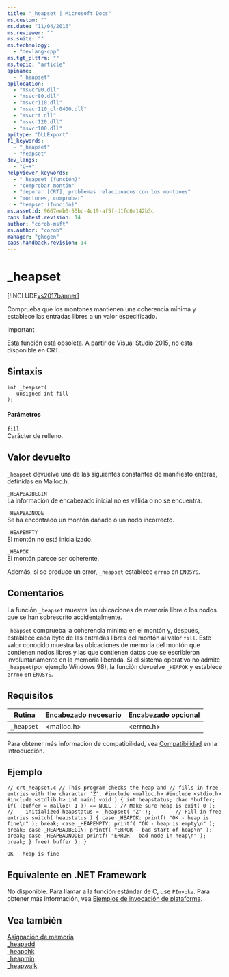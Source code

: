 ```yaml
---
title: "_heapset | Microsoft Docs"
ms.custom: ""
ms.date: "11/04/2016"
ms.reviewer: ""
ms.suite: ""
ms.technology: 
  - "devlang-cpp"
ms.tgt_pltfrm: ""
ms.topic: "article"
apiname: 
  - "_heapset"
apilocation: 
  - "msvcr90.dll"
  - "msvcr80.dll"
  - "msvcr110.dll"
  - "msvcr110_clr0400.dll"
  - "msvcrt.dll"
  - "msvcr120.dll"
  - "msvcr100.dll"
apitype: "DLLExport"
f1_keywords: 
  - "_heapset"
  - "heapset"
dev_langs: 
  - "C++"
helpviewer_keywords: 
  - "_heapset (función)"
  - "comprobar montón"
  - "depurar [CRT], problemas relacionados con los montones"
  - "montones, comprobar"
  - "heapset (función)"
ms.assetid: 9667eeb0-55bc-4c19-af5f-d1fd0a142b3c
caps.latest.revision: 14
author: "corob-msft"
ms.author: "corob"
manager: "ghogen"
caps.handback.revision: 14
---
```

# _heapset
[!INCLUDE[vs2017banner](../assembler/inline/includes/vs2017banner.md)]

Comprueba que los montones mantienen una coherencia mínima y establece las entradas libres a un valor especificado.  
  
> [!IMPORTANT]
>  Esta función está obsoleta. A partir de Visual Studio 2015, no está disponible en CRT.  
  
## Sintaxis  
  
```  
int _heapset(   
   unsigned int fill   
);  
```  
  
#### Parámetros  
 `fill`  
 Carácter de relleno.  
  
## Valor devuelto  
 `_heapset` devuelve una de las siguientes constantes de manifiesto enteras, definidas en Malloc.h.  
  
 `_HEAPBADBEGIN`  
 La información de encabezado inicial no es válida o no se encuentra.  
  
 `_HEAPBADNODE`  
 Se ha encontrado un montón dañado o un nodo incorrecto.  
  
 `_HEAPEMPTY`  
 El montón no está inicializado.  
  
 `_HEAPOK`  
 El montón parece ser coherente.  
  
 Además, si se produce un error, `_heapset` establece `errno` en `ENOSYS`.  
  
## Comentarios  
 La función `_heapset` muestra las ubicaciones de memoria libre o los nodos que se han sobrescrito accidentalmente.  
  
 `_heapset` comprueba la coherencia mínima en el montón y, después, establece cada byte de las entradas libres del montón al valor `fill`. Este valor conocido muestra las ubicaciones de memoria del montón que contienen nodos libres y las que contienen datos que se escribieron involuntariamente en la memoria liberada. Si el sistema operativo no admite `_heapset`\(por ejemplo Windows 98\), la función devuelve `_HEAPOK` y establece `errno` en `ENOSYS`.  
  
## Requisitos  
  
|Rutina|Encabezado necesario|Encabezado opcional|  
|------------|--------------------------|-------------------------|  
|`_heapset`|\<malloc.h\>|\<errno.h\>|  
  
 Para obtener más información de compatibilidad, vea [Compatibilidad](../c-runtime-library/compatibility.md) en la Introducción.  
  
## Ejemplo  
  
```  
// crt_heapset.c // This program checks the heap and // fills in free entries with the character 'Z'. #include <malloc.h> #include <stdio.h> #include <stdlib.h> int main( void ) { int heapstatus; char *buffer; if( (buffer = malloc( 1 )) == NULL ) // Make sure heap is exit( 0 );                        //    initialized heapstatus = _heapset( 'Z' );        // Fill in free entries switch( heapstatus ) { case _HEAPOK: printf( "OK - heap is fine\n" ); break; case _HEAPEMPTY: printf( "OK - heap is empty\n" ); break; case _HEAPBADBEGIN: printf( "ERROR - bad start of heap\n" ); break; case _HEAPBADNODE: printf( "ERROR - bad node in heap\n" ); break; } free( buffer ); }  
```  
  
```Output  
OK - heap is fine  
```  
  
## Equivalente en .NET Framework  
 No disponible. Para llamar a la función estándar de C, use `PInvoke`. Para obtener más información, vea [Ejemplos de invocación de plataforma](../Topic/Platform%20Invoke%20Examples.md).  
  
## Vea también  
 [Asignación de memoria](../c-runtime-library/memory-allocation.md)   
 [\_heapadd](../c-runtime-library/heapadd.md)   
 [\_heapchk](../c-runtime-library/reference/heapchk.md)   
 [\_heapmin](../c-runtime-library/reference/heapmin.md)   
 [\_heapwalk](../c-runtime-library/reference/heapwalk.md)